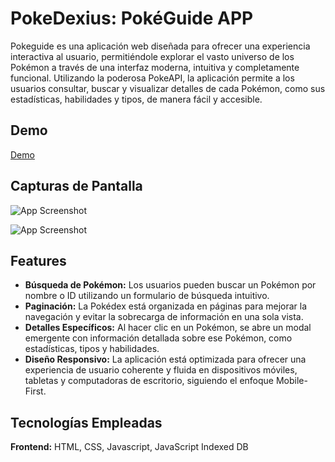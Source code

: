 # PokeDexius: PokéGuide APP

Pokeguide es una aplicación web diseñada para ofrecer una experiencia interactiva al usuario, permitiéndole explorar el vasto universo de los Pokémon a través de una interfaz moderna, intuitiva y completamente funcional. Utilizando la poderosa PokeAPI, la aplicación permite a los usuarios consultar, buscar y visualizar detalles de cada Pokémon, como sus estadísticas, habilidades y tipos, de manera fácil y accesible.
## Demo

[Demo](https://pokeguide.vercel.app/)


## Capturas de Pantalla

![App Screenshot](assets/screenshots/App.png)

![App Screenshot](assets/screenshots/Modal.png)

## Features

- **Búsqueda de Pokémon:** Los usuarios pueden buscar un Pokémon por nombre o ID utilizando un formulario de búsqueda intuitivo.
- **Paginación:** La Pokédex está organizada en páginas para mejorar la navegación y evitar la sobrecarga de información en una sola vista.
- **Detalles Específicos:** Al hacer clic en un Pokémon, se abre un modal emergente con información detallada sobre ese Pokémon, como estadísticas, tipos y habilidades.
- **Diseño Responsivo:** La aplicación está optimizada para ofrecer una experiencia de usuario coherente y fluida en dispositivos móviles, tabletas y computadoras de escritorio, siguiendo el enfoque Mobile-First.


## Tecnologías Empleadas

**Frontend:** HTML, CSS, Javascript, JavaScript Indexed DB
